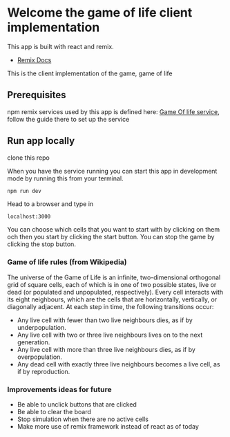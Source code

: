 # Welcome the game of life client implementation

This app is built with react and remix. 

- [Remix Docs](https://remix.run/docs)

This is the client implementation of the game, game of life

## Prerequisites 
npm 
remix
services used by this app is defined here: [Game Of life service](https://github.com/lilo4591/game-of-life), follow the guide there to set up the service

## Run app locally
clone this repo

When you have the service running you can start this app in development mode by running this from your terminal.

```sh
npm run dev
```

Head to a browser and type in

```
localhost:3000
```

You can choose which cells that you want to start with by clicking on them och then you start by clicking the start button. You can stop the game by clicking the stop button.

### Game of life rules (from Wikipedia)

The universe of the Game of Life is an infinite, two-dimensional orthogonal grid of square cells, each of which is in one of two possible states, live or dead (or populated and unpopulated, respectively). Every cell interacts with its eight neighbours, which are the cells that are horizontally, vertically, or diagonally adjacent. At each step in time, the following transitions occur:

* Any live cell with fewer than two live neighbours dies, as if by underpopulation.
* Any live cell with two or three live neighbours lives on to the next generation.
* Any live cell with more than three live neighbours dies, as if by overpopulation.
* Any dead cell with exactly three live neighbours becomes a live cell, as if by reproduction.


### Improvements ideas for future
* Be able to unclick buttons that are clicked
* Be able to clear the board
* Stop simulation when there are no active cells
* Make more use of remix framework instead of react as of today

